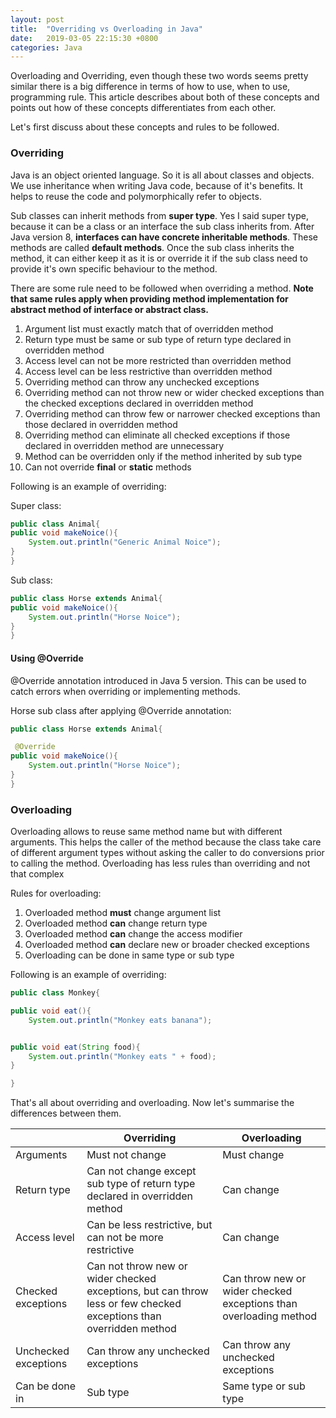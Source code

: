 ```yaml
---
layout: post
title:  "Overriding vs Overloading in Java"
date:   2019-03-05 22:15:30 +0800
categories: Java
---
```

<p>Overloading and Overriding, even though these two words seems pretty similar there is a big difference in terms of how to use, when to use, programming rule. This article describes about both of these concepts and points out how of these concepts differentiates from each other.</p>

<p>Let's first discuss about these concepts and rules to be followed.</p>

### Overriding

<p>Java is an object oriented language. So it is all about classes and objects. We use inheritance when writing Java code, because of it's benefits. It helps to reuse the code and polymorphically refer to objects.</p>

<p>Sub classes can inherit methods from <b>super type</b>. Yes I said super type, because it can be a class or an interface the sub class inherits from. After Java version 8, <b>interfaces can have concrete inheritable methods</b>. These methods are called <b>default methods</b>. Once the sub class inherits the method, it can either keep it as it is or override it if the sub class need to provide it's own specific behaviour to the method.</p>

  

<p>There are some rule need to be followed when overriding a method. <b>Note that same rules apply when providing method implementation for abstract method of interface or abstract class. </b></p>

  

1. Argument list must exactly match that of overridden method
2. Return type must be same or sub type of return type declared in overridden method
3. Access level can not be more restricted than overridden method
4. Access level can be less restrictive than overridden method
5. Overriding method can throw any unchecked exceptions
6. Overriding method can not throw new or wider checked exceptions than the checked exceptions declared in overridden method
7. Overriding method can throw few or narrower checked exceptions than those declared in overridden method
8. Overriding method can eliminate all checked exceptions if those declared in overridden method are unnecessary
9. Method can be overridden only if the method inherited by sub type
10. Can not override **final** or **static** methods

<p>Following is an example of overriding:</p>
<p>Super class:</p>

```java
public class Animal{
public void makeNoice(){
    System.out.println("Generic Animal Noice");
}
}
```
<p>Sub class:</p>

```java
public class Horse extends Animal{
public void makeNoice(){
    System.out.println("Horse Noice");
}
}
```

#### Using @Override
<p>@Override annotation introduced in Java 5 version. This can be used to catch errors when overriding or implementing methods.</p>
<p>Horse sub class after applying @Override annotation:</p>

```java
public class Horse extends Animal{

 @Override   
public void makeNoice(){
    System.out.println("Horse Noice");
}
}
```

### Overloading
<p>Overloading allows to reuse same method name but with different arguments. This helps the caller of the method because the class take care of different argument types without asking the caller to do conversions prior to calling the method. Overloading has less rules than overriding and not that complex</p>

<p>Rules for overloading:</p>

1. Overloaded method **must** change argument list
2. Overloaded method **can** change return type
3. Overloaded method **can** change the access modifier
4. Overloaded method **can** declare new or broader checked exceptions
5. Overloading can be done in same type or sub type

<p>Following is an example of overriding:</p>

```java
public class Monkey{

public void eat(){
    System.out.println("Monkey eats banana");


public void eat(String food){
    System.out.println("Monkey eats " + food);
}

}
```

<p>That's all about overriding and overloading. Now let's summarise the differences between them.</p>

||Overriding| Overloading |
|--|--|--|
|Arguments |Must not change  | Must change |
|Return type |Can not change except sub type of return type declared in overridden method | Can change |
|Access level |Can be less restrictive, but can not be more restrictive  | Can change |
|Checked exceptions |Can not throw new or wider checked exceptions, but can throw less or few checked exceptions than overridden method  | Can throw new or wider checked exceptions than overloading method|
|Unchecked exceptions |Can throw any unchecked exceptions  | Can throw any unchecked exceptions |
|Can be done in |Sub type  | Same type or sub type |
